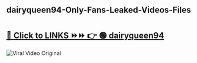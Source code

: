 
 ## dairyqueen94-Only-Fans-Leaked-Videos-Files

# <h2><a href="https://mediaupload.pro?dairyqueen94">🔗 Click to LINKS ⏩⏩ 👉 🟢 dairyqueen94 </a></h2>

<a href="https://mediaupload.pro?dairyqueen94" rel="nofollow" data-target="animated-image.originalLink"><img src="https://i.ibb.co.com/xMMVF88/686577567.gif" alt="Viral Video Original" style="max-width: 100%; display: inline-block;" data-target="animated-image.originalImage"></a>